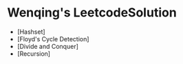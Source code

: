 # Wenqing's LeetcodeSolution
  - [Hashset]
  - [Floyd's Cycle Detection]
  - [Divide and Conquer]
  - [Recursion]
